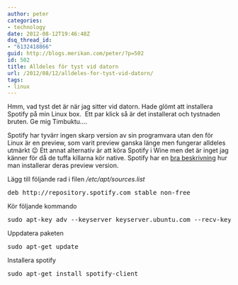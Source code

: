 ```yaml
---
author: peter
categories:
- technology
date: 2012-08-12T19:46:48Z
dsq_thread_id:
- "6132418866"
guid: http://blogs.merikan.com/peter/?p=502
id: 502
title: Alldeles för tyst vid datorn
url: /2012/08/12/alldeles-for-tyst-vid-datorn/
tags:
- linux
---
```


Hmm, vad tyst det är när jag sitter vid datorn. Hade glömt att installera Spotify på min Linux box.  Ett par klick så är det installerat och tystnaden bruten. Ge mig Timbuktu….

Spotify har tyvärr ingen skarp version av sin programvara utan den för Linux är en preview, som varit preview ganska länge men fungerar alldeles utmärkt 😉 Ett annat alternativ är att köra Spotify i Wine men det är inget jag känner för då de tuffa killarna kör native. Spotify har en [bra beskrivning](http://www.spotify.com/se/download/previews/) hur man installerar deras preview version.

Lägg till följande rad i filen _/etc/apt/sources.list_

<pre class="brush: bash; title: ; notranslate" title="">deb http://repository.spotify.com stable non-free
</pre>

Kör följande kommando

<pre class="brush: bash; title: ; notranslate" title="">sudo apt-key adv --keyserver keyserver.ubuntu.com --recv-keys 94558F59
</pre>

Uppdatera paketen

<pre class="brush: bash; title: ; notranslate" title="">sudo apt-get update
</pre>

Installera spotify

<pre class="brush: bash; title: ; notranslate" title="">sudo apt-get install spotify-client
</pre>
